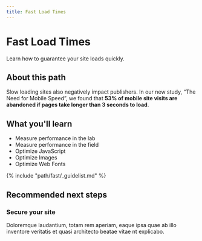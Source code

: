 ```yaml
---
title: Fast Load Times
---
```


<div class="web_masthead">

# Fast Load Times

Learn how to guarantee your site loads quickly.

<div><web-path-resume path="fast"></web-path-resume></div>

</div>

## About this path

Slow loading sites also negatively impact publishers. In our new study, “The Need for Mobile Speed”, we found that **53% of mobile site visits are abandoned if pages take longer than 3 seconds to load**.

## What you'll learn

* Measure performance in the lab
* Measure performance in the field
* Optimize JavaScript
* Optimize Images
* Optimize Web Fonts

{% include "path/fast/_guidelist.md" %}

## Recommended next steps

### Secure your site

Doloremque laudantium, totam rem aperiam, eaque ipsa quae ab illo inventore veritatis et quasi architecto beatae vitae nt explicabo.